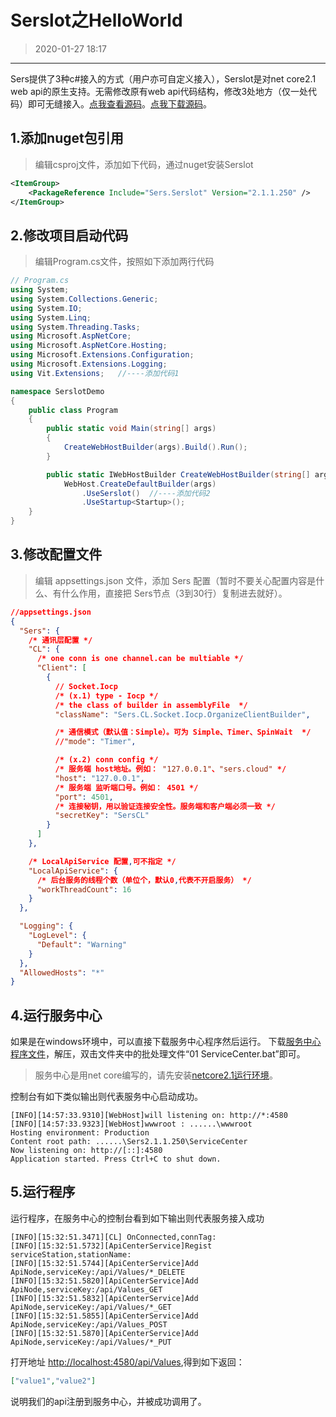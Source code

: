 # Serslot之HelloWorld
>2020-01-27 18:17

------------

Sers提供了3种c#接入的方式（用户亦可自定义接入），Serslot是对net core2.1 web api的原生支持。无需修改原有web api代码结构，修改3处地方（仅一处代码）即可无缝接入。[点我查看源码](https://github.com/serset/serset.github.io/tree/master/code/SerslotDemo2.1.1.250)。[点我下载源码](https://serset.github.io/file/demo/SerslotDemo2.1.1.250.zip)。

## 1.添加nuget包引用
>编辑csproj文件，添加如下代码，通过nuget安装Serslot

```xml
<ItemGroup>
	<PackageReference Include="Sers.Serslot" Version="2.1.1.250" />
</ItemGroup>
```

## 2.修改项目启动代码
>编辑Program.cs文件，按照如下添加两行代码

```csharp
// Program.cs
using System;
using System.Collections.Generic;
using System.IO;
using System.Linq;
using System.Threading.Tasks;
using Microsoft.AspNetCore;
using Microsoft.AspNetCore.Hosting;
using Microsoft.Extensions.Configuration;
using Microsoft.Extensions.Logging;
using Vit.Extensions;   //----添加代码1

namespace SerslotDemo
{
    public class Program
    {
        public static void Main(string[] args)
        {
            CreateWebHostBuilder(args).Build().Run();
        }

        public static IWebHostBuilder CreateWebHostBuilder(string[] args) =>
            WebHost.CreateDefaultBuilder(args)
                .UseSerslot()  //----添加代码2
                .UseStartup<Startup>();
    }
}

```

## 3.修改配置文件
>编辑 appsettings.json 文件，添加 Sers 配置（暂时不要关心配置内容是什么、有什么作用，直接把 Sers节点（3到30行）复制进去就好）。

```json
//appsettings.json
{
  "Sers": {
    /* 通讯层配置 */
    "CL": {      
      /* one conn is one channel.can be multiable */
      "Client": [
        {
          // Socket.Iocp
          /* (x.1) type - Iocp */
          /* the class of builder in assemblyFile  */
          "className": "Sers.CL.Socket.Iocp.OrganizeClientBuilder",

          /* 通信模式（默认值：Simple）。可为 Simple、Timer、SpinWait  */
          //"mode": "Timer",

          /* (x.2) conn config */
          /* 服务端 host地址。例如： "127.0.0.1"、"sers.cloud" */
          "host": "127.0.0.1",
          /* 服务端 监听端口号。例如： 4501 */
          "port": 4501,
          /* 连接秘钥，用以验证连接安全性。服务端和客户端必须一致 */
          "secretKey": "SersCL"
        }
      ]
    },

    /* LocalApiService 配置,可不指定 */
    "LocalApiService": {
      /* 后台服务的线程个数（单位个，默认0,代表不开启服务） */
      "workThreadCount": 16
    }    
  },

  "Logging": {
    "LogLevel": {
      "Default": "Warning"
    }
  },
  "AllowedHosts": "*"
}

```


## 4.运行服务中心
如果是在windows环境中，可以直接下载服务中心程序然后运行。
下载[服务中心程序文件](https://serset.github.io/file/Sers/Sers2.1.1.250/SersPublish2.1.1.250.zip)，解压，双击文件夹中的批处理文件“01 ServiceCenter.bat”即可。
>服务中心是用net core编写的，请先安装[netcore2.1运行环境](https://serset.github.io/?md/解析Sers微服务/0.1windows安装netcore2.1运行环境.md)。

控制台有如下类似输出则代表服务中心启动成功。
```
[INFO][14:57:33.9310][WebHost]will listening on: http://*:4580
[INFO][14:57:33.9323][WebHost]wwwroot : ......\wwwroot
Hosting environment: Production
Content root path: ......\Sers2.1.1.250\ServiceCenter
Now listening on: http://[::]:4580
Application started. Press Ctrl+C to shut down.
```

 ## 5.运行程序
 运行程序，在服务中心的控制台看到如下输出则代表服务接入成功
 
 ```
[INFO][15:32:51.3471][CL] OnConnected,connTag:
[INFO][15:32:51.5732][ApiCenterService]Regist serviceStation,stationName:
[INFO][15:32:51.5744][ApiCenterService]Add ApiNode,serviceKey:/api/Values/*_DELETE
[INFO][15:32:51.5820][ApiCenterService]Add ApiNode,serviceKey:/api/Values_GET
[INFO][15:32:51.5832][ApiCenterService]Add ApiNode,serviceKey:/api/Values/*_GET
[INFO][15:32:51.5855][ApiCenterService]Add ApiNode,serviceKey:/api/Values_POST
[INFO][15:32:51.5870][ApiCenterService]Add ApiNode,serviceKey:/api/Values/*_PUT
```
 
 打开地址 <http://localhost:4580/api/Values>,得到如下返回：
 ```json
["value1","value2"]
```
 说明我们的api注册到服务中心，并被成功调用了。
 









 